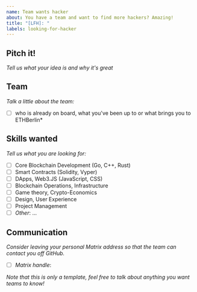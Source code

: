 ```yaml
---
name: Team wants hacker
about: You have a team and want to find more hackers? Amazing!
title: "[LFH]: "
labels: looking-for-hacker
---
```


## Pitch it!

*Tell us what your idea is and why it's great*

## Team

_Talk a little about the team:_

- [ ] who is already on board, what you've been up to or what brings you to ETHBerlin*

## Skills wanted

_Tell us what you are looking for:_

- [ ] Core Blockchain Development (Go, C++, Rust)
- [ ] Smart Contracts (Solidity, Vyper)
- [ ] DApps, Web3.JS (JavaScript, CSS)
- [ ] Blockchain Operations, Infrastructure
- [ ] Game theory, Crypto-Economics
- [ ] Design, User Experience
- [ ] Project Management
- [ ] _Other_: ...

## Communication

_Consider leaving your personal Matrix address so that the team can contact you off GitHub._

- [ ] _Matrix handle_:

_Note that this is only a template, feel free to talk about anything you want teams to know!_
